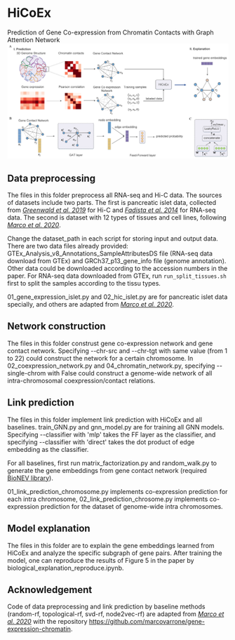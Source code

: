 # HiCoEx
Prediction of Gene Co-expression from Chromatin Contacts with Graph Attention Network
<img src="framework.jpg" alt="framework" style="zoom:200%;" /> 

## Data preprocessing
The files in this folder preprocess all RNA-seq and Hi-C data. The sources of datasets include two parts. The first is pancreatic islet data, collected from [*Greenwald et al. 2019*](https://www.nature.com/articles/s41467-019-09975-4) for Hi-C and [*Fadista et al. 2014*](https://doi.org/10.1073/pnas.1402665111) for RNA-seq data. The second is dataset with 12 types of tissues and cell lines, following [*Marco et al. 2020*](https://doi.org/10.1093/bioinformatics/btaa803). 

Change the dataset_path in each script for storing input and output data. There are two data files already provided: GTEx_Analysis_v8_Annotations_SampleAttributesDS file (RNA-seq data download from GTEx) and GRCh37_p13_gene_info file (genome annotation). Other data could be downloaded according to the accession numbers in the paper. For RNA-seq data downloaded from GTEx, run `run_split_tissues.sh` first to split the samples according to the tissu types.

01_gene_expression_islet.py and 02_hic_islet.py are for pancreatic islet data specially, and others are adapted from [*Marco et al. 2020*](https://doi.org/10.1093/bioinformatics/btaa803).  

## Network construction
The files in this folder construst gene co-expression network and gene contact network. Specifying --chr-src and --chr-tgt with same value (from 1 to 22) could construct the network for a certain chromosome. In 02_coexpression_network.py and 04_chromatin_network.py, specifying --single-chrom with False could construct a genome-wide network of all intra-chromosomal coexpression/contact relations.

## Link prediction
The files in this folder implement link prediction with HiCoEx and all baselines. train_GNN.py and gnn_model.py are for training all GNN models. Specifying --classifier with 'mlp' takes the FF layer as the classifier, and specifying --classifier with 'direct' takes the dot product of edge embedding as the classifier.   

For all baselines, first run matrix_factorization.py and random_walk.py to generate the gene embeddings from gene contact network (required [BioNEV library](https://github.com/xiangyue9607/BioNEV)).   

01_link_prediction_chromosome.py implements co-expression prediction for each intra chromosome, 02_link_prediction_chrosome.py implements co-expression prediction for the dataset of genome-wide intra chromosomes.

## Model explanation
The files in this folder are to explain the gene embeddings learned from HiCoEx and analyze the specific subgraph of gene pairs. After training the model, one can reproduce the results of Figure 5 in the paper by biological_explanation_reproduce.ipynb.   

## Acknowledgement
Code of data preprocessing and link prediction by baseline methods (random-rf, topological-rf, svd-rf,  node2vec-rf) are adapted from [*Marco et al. 2020*](https://doi.org/10.1093/bioinformatics/btaa803) with the repository https://github.com/marcovarrone/gene-expression-chromatin.